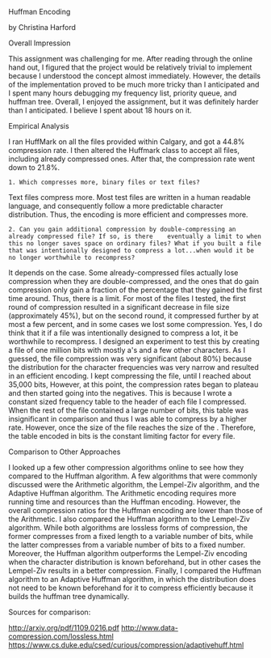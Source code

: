 Huffman Encoding

by Christina Harford

Overall Impression

This assignment was challenging for me. After reading through the online hand out, I figured that the project 
would be relatively trivial to implement because I understood the concept almost immediately. However, the details 
of the implementation proved to be much more tricky than I anticipated and I spent many hours debugging my 
frequency list, priority queue, and huffman tree. Overall, I enjoyed the assignment, but it was definitely harder 
than I anticipated. I believe I spent about 18 hours on it. 

Empirical Analysis

I ran HuffMark on all the files provided within Calgary, and got a 44.8% compression rate. I then altered the Huffmark class to accept all files, including already compressed ones. After that, the compression rate went down to 21.8%. 

	1. Which compresses more, binary files or text files?

Text files compress more. Most test files are written in a human readable language, and consequently follow a 
more predictable character distribution. Thus, the encoding is more efficient and compresses more. 

	2. Can you gain additional compression by double-compressing an already compressed file? If so, is there 	eventually a limit to when this no longer saves space on ordinary files? What if you built a file that was intentionally designed to compress a lot...when would it be no longer worthwhile to recompress?

It depends on the case. Some already-compressed files actually lose compression when they are double-compressed, 
and the ones that do gain compression only gain a fraction of the percentage that they gained the first 
time around. Thus, there is a limit. For most of the files I tested, the first round of compression resulted 
in a significant decrease in file size (approximately 45%), but on the second round, it compressed further by at 
most a few percent, and in some cases we lost some compression. Yes, I do think that it if a file was intentionally 
designed to compress a lot, it be worthwhile to recompress. I designed an experiment to test this by creating a file of one million bits with mostly a's and a few other characters. As I guessed, the file compression was very significant (about 80%) because the distribution for the character frequencies was very narrow and resulted in an efficient encoding. I kept compressing the file, until I reached about 35,000 bits, However, at this point, the 
compression rates began to plateau and then started going into the negatives. This is because I wrote a constant 
sized frequency table to the header of each file I compressed. When the rest of the file contained a large number 
of bits, this table was insignificant in comparison and thus I was able to compress by a higher rate. However, once 
the size of the file reaches the size of the . Therefore, the table encoded in bits is the constant limiting 
factor for every file. 

Comparison to Other Approaches

I looked up a few other compression algorithms online to see how they compared to the Huffman algorithm. A few 
algorithms that were commonly discussed were the Arithmetic algorithm, the Lempel-Ziv algorithm, and the Adaptive Huffman algorithm. The Arithmetic encoding requires more running time and resources than the Huffman encoding. However,  the overall compression ratios for the Huffman encoding are lower than those of the Arithmetic. I also compared the Huffman algorithm to the Lempel-Ziv algorithm. While both algorithms are lossless forms of compression, the former compresses from a fixed length to a variable number of bits, while the latter compresses from a variable number of bits to a fixed number. Moreover, the Huffman algorithm outperforms the Lempel-Ziv encoding when the character distribution is known beforehand, but in other cases the Lempel-Ziv results in a better compression. Finally, I compared the Huffman algorithm to an Adaptive Huffman algorithm, in which the distribution does not need to be known beforehand for it to compress efficiently because it builds the huffman tree dynamically. 


Sources for comparison: 

http://arxiv.org/pdf/1109.0216.pdf
http://www.data-compression.com/lossless.html
https://www.cs.duke.edu/csed/curious/compression/adaptivehuff.html

